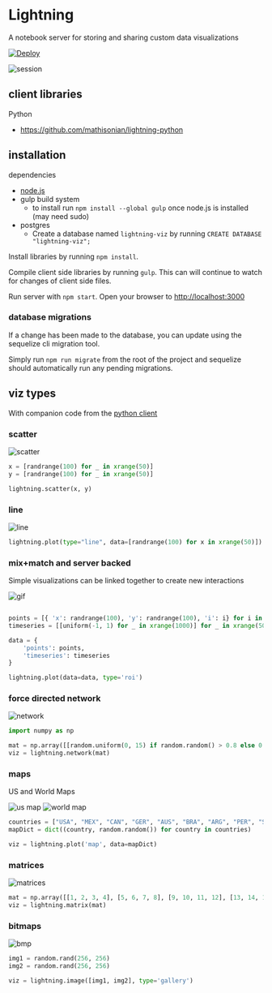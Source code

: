 # Lightning

A notebook server for storing and sharing custom data visualizations

[![Deploy](https://www.herokucdn.com/deploy/button.png)](https://heroku.com/deploy)

![session](http://i.gif.fm/KvPpI.png)

## client libraries

Python
* https://github.com/mathisonian/lightning-python


## installation

dependencies

* [node.js](http://nodejs.org/)
* gulp build system
    * to install run `npm install --global gulp` once node.js is installed (may need sudo)
* postgres
    * Create a database named `lightning-viz` by running `CREATE DATABASE "lightning-viz";`


Install libraries by running `npm install`. 

Compile client side libraries by running `gulp`. This can will continue to watch for changes of client side files.

Run server with `npm start`. Open your browser to [http://localhost:3000](http://localhost:3000)


### database migrations

If a change has been made to the database, you can update using the sequelize cli migration tool.

Simply run `npm run migrate` from the root of the project and sequelize should automatically 
run any pending migrations.


## viz types

With companion code from the [python client](https://github.com/mathisonian/lightning-python)

### scatter

![scatter](http://i.gif.fm/rNhO7.png)

```python
x = [randrange(100) for _ in xrange(50)]
y = [randrange(100) for _ in xrange(50)]

lightning.scatter(x, y)
```


### line

![line](http://i.gif.fm/che9k.png)

```python
lightning.plot(type="line", data=[randrange(100) for x in xrange(50)])
```

### mix+match and server backed

Simple visualizations can be linked together to create new interactions

![gif](http://i.imgur.com/XWquFgx.gif)

```python

points = [{ 'x': randrange(100), 'y': randrange(100), 'i': i} for i in xrange(50)]
timeseries = [[uniform(-1, 1) for _ in xrange(1000)] for _ in xrange(50)]

data = {
    'points': points,
    'timeseries': timeseries
}

lightning.plot(data=data, type='roi')
```

### force directed network

![network](http://i.imgur.com/ftfVOOg.gif)


```python
import numpy as np

mat = np.array([[random.uniform(0, 15) if random.random() > 0.8 else 0 for _ in xrange(15)] for _ in xrange(15)])
viz = lightning.network(mat)
```

### maps

US and World Maps

![us map](http://i.gif.fm/cqPbH.png)
![world map](http://i.gif.fm/43r3E.png)

```python
countries = ["USA", "MEX", "CAN", "GER", "AUS", "BRA", "ARG", "PER", "SPA", "POR", "FRA", "ITA", "RUS", "CHN", "IND"]
mapDict = dict((country, random.random()) for country in countries)

viz = lightning.plot('map', data=mapDict)
```

### matrices

![matrices](http://i.gif.fm/2DO3W.png)

```python
mat = np.array([[1, 2, 3, 4], [5, 6, 7, 8], [9, 10, 11, 12], [13, 14, 15, 16]])
viz = lightning.matrix(mat)
```

### bitmaps

![bmp](http://i.gif.fm/yyl7z.png)

```python
img1 = random.rand(256, 256)
img2 = random.rand(256, 256)

viz = lightning.image([img1, img2], type='gallery')
```

